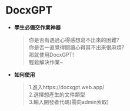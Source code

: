 # DocxGPT


* **學生必備交作業神器**
  > 你是否有遇過心得感想寫不出來的困難?<br>
  你是否一直覺得閱讀心得寫不出來很麻煩?<br>
  那就使用DocxGPT!<br>
  輕鬆解決作業~<br>
 
* **如何使用**<br>
  >1.進入https://docxgpt.web.app/<br>
  2.選擇想產生的文件類型<br>
  3.輸入開發者代碼(需向admin索取)<br>